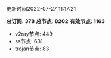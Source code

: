 更新时间2022-07-27 11:17:21

**总订阅: 378**
**总节点: 8202**
**有效节点: 1163**
- v2ray节点: 449
- ss节点: 631
- trojan节点: 83
